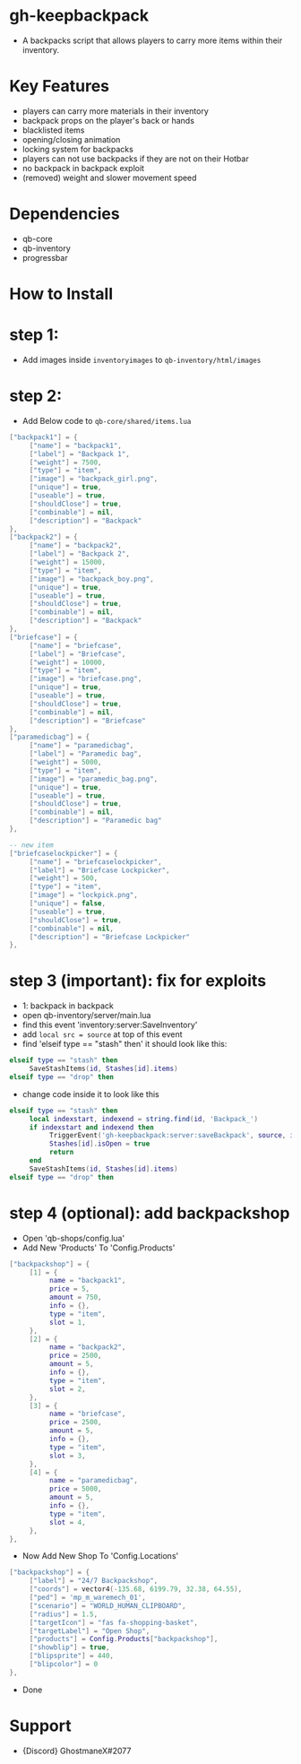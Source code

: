 # gh-keepbackpack

- A backpacks script that allows players to carry more items within their inventory.

# Key Features

- players can carry more materials in their inventory
- backpack props on the player's back or hands
- blacklisted items
- opening/closing animation
- locking system for backpacks
- players can not use backpacks if they are not on their Hotbar
- no backpack in backpack exploit
- (removed) weight and slower movement speed

# Dependencies

- qb-core
- qb-inventory
- progressbar

# How to Install

# step 1:

- Add images inside `inventoryimages` to `qb-inventory/html/images`

# step 2:

- Add Below code to `qb-core/shared/items.lua`

```lua
["backpack1"] = {
     ["name"] = "backpack1",
     ["label"] = "Backpack 1",
     ["weight"] = 7500,
     ["type"] = "item",
     ["image"] = "backpack_girl.png",
     ["unique"] = true,
     ["useable"] = true,
     ["shouldClose"] = true,
     ["combinable"] = nil,
     ["description"] = "Backpack"
},
["backpack2"] = {
     ["name"] = "backpack2",
     ["label"] = "Backpack 2",
     ["weight"] = 15000,
     ["type"] = "item",
     ["image"] = "backpack_boy.png",
     ["unique"] = true,
     ["useable"] = true,
     ["shouldClose"] = true,
     ["combinable"] = nil,
     ["description"] = "Backpack"
},
["briefcase"] = {
     ["name"] = "briefcase",
     ["label"] = "Briefcase",
     ["weight"] = 10000,
     ["type"] = "item",
     ["image"] = "briefcase.png",
     ["unique"] = true,
     ["useable"] = true,
     ["shouldClose"] = true,
     ["combinable"] = nil,
     ["description"] = "Briefcase"
},
["paramedicbag"] = {
     ["name"] = "paramedicbag",
     ["label"] = "Paramedic bag",
     ["weight"] = 5000,
     ["type"] = "item",
     ["image"] = "paramedic_bag.png",
     ["unique"] = true,
     ["useable"] = true,
     ["shouldClose"] = true,
     ["combinable"] = nil,
     ["description"] = "Paramedic bag"
},

-- new item
["briefcaselockpicker"] = {
     ["name"] = "briefcaselockpicker",
     ["label"] = "Briefcase Lockpicker",
     ["weight"] = 500,
     ["type"] = "item",
     ["image"] = "lockpick.png",
     ["unique"] = false,
     ["useable"] = true,
     ["shouldClose"] = true,
     ["combinable"] = nil,
     ["description"] = "Briefcase Lockpicker"
},
```

# step 3 (important): fix for exploits

- 1: backpack in backpack
- open qb-inventory/server/main.lua
- find this event 'inventory:server:SaveInventory'
- add `local src = source` at top of this event 
- find 'elseif type == "stash" then' it should look like this:

```lua
elseif type == "stash" then
     SaveStashItems(id, Stashes[id].items)
elseif type == "drop" then
```

- change code inside it to look like this

```lua
elseif type == "stash" then
     local indexstart, indexend = string.find(id, 'Backpack_')
     if indexstart and indexend then
          TriggerEvent('gh-keepbackpack:server:saveBackpack', source, id, Stashes[id].items)
          Stashes[id].isOpen = true
          return
     end
     SaveStashItems(id, Stashes[id].items)
elseif type == "drop" then
```

# step 4 (optional): add backpackshop

- Open 'qb-shops/config.lua'
- Add New 'Products' To 'Config.Products'

```lua
["backpackshop"] = {
     [1] = {
          name = "backpack1",
          price = 5,
          amount = 750,
          info = {},
          type = "item",
          slot = 1,
     },
     [2] = {
          name = "backpack2",
          price = 2500,
          amount = 5,
          info = {},
          type = "item",
          slot = 2,
     },
     [3] = {
          name = "briefcase",
          price = 2500,
          amount = 5,
          info = {},
          type = "item",
          slot = 3,
     },
     [4] = {
          name = "paramedicbag",
          price = 5000,
          amount = 5,
          info = {},
          type = "item",
          slot = 4,
     },
},
```

- Now Add New Shop To 'Config.Locations'

```lua
["backpackshop"] = {
     ["label"] = "24/7 Backpackshop",
     ["coords"] = vector4(-135.68, 6199.79, 32.38, 64.55),
     ["ped"] = 'mp_m_waremech_01',
     ["scenario"] = "WORLD_HUMAN_CLIPBOARD",
     ["radius"] = 1.5,
     ["targetIcon"] = "fas fa-shopping-basket",
     ["targetLabel"] = "Open Shop",
     ["products"] = Config.Products["backpackshop"],
     ["showblip"] = true,
     ["blipsprite"] = 440,
     ["blipcolor"] = 0
},
```


- Done

# Support

- {Discord} GhostmaneX#2077

